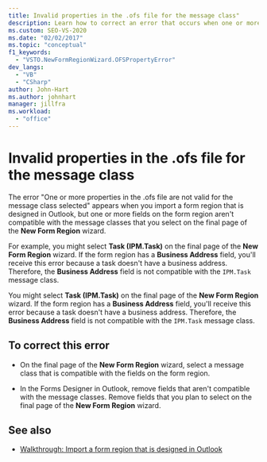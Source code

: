 ```yaml
---
title: Invalid properties in the .ofs file for the message class"
description: Learn how to correct an error that occurs when one or more properties in the .ofs file are not valid for the message class selected.
ms.custom: SEO-VS-2020
ms.date: "02/02/2017"
ms.topic: "conceptual"
f1_keywords:
  - "VSTO.NewFormRegionWizard.OFSPropertyError"
dev_langs:
  - "VB"
  - "CSharp"
author: John-Hart
ms.author: johnhart
manager: jillfra
ms.workload:
  - "office"
---
```

# Invalid properties in the .ofs file for the message class

  The error "One or more properties in the .ofs file are not valid for the message class selected" appears when you import a form region that is designed in Outlook, but one or more fields on the form region aren't compatible with the message classes that you select on the final page of the **New Form Region** wizard.

For example, you might select **Task (IPM.Task)** on the final page of the **New Form Region** wizard. If the form region has a **Business Address** field, you'll receive this error because a task doesn't have a business address. Therefore, the **Business Address** field is not compatible with the `IPM.Task` message class.

 You might select **Task (IPM.Task)** on the final page of the **New Form Region** wizard. If the form region has a **Business Address** field, you'll receive this error because a task doesn't have a business address. Therefore, the **Business Address** field is not compatible with the `IPM.Task` message class.

## To correct this error

- On the final page of the **New Form Region** wizard, select a message class that is compatible with the fields on the form region.

- In the Forms Designer in Outlook, remove fields that aren't compatible with the message classes. Remove fields that you plan to select on the final page of the **New Form Region** wizard.

## See also
- [Walkthrough: Import a form region that is designed in Outlook](../vsto/walkthrough-importing-a-form-region-that-is-designed-in-outlook.md)
